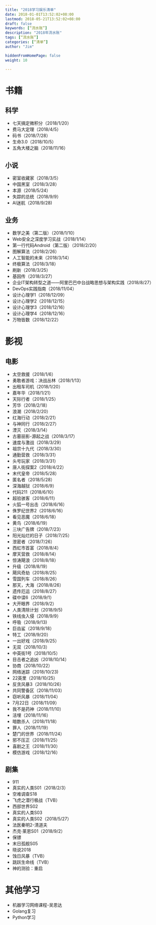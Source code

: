 ```yaml
---
title: "2018学习娱乐清单"
date: 2018-01-01T13:52:02+08:00
lastmod: 2018-05-21T13:52:02+08:00
draft: false
keywords: [“流水账”]
description: "2018年流水账"
tags: [“流水账”]
categories: [“清单”]
author: "Jim"

hiddenFromHomePage: false
weight: 10

---
```


# 书籍

## 科学

* 七天搞定微积分（2018/1/20）
* 费马大定理（2018/4/5）
* 码书（2018/7/28）
* 生命3.0（2018/10/5）
* 五角大楼之脑（2018/11/16）

## 小说

* 密室收藏家（2018/3/5）
* 中国黑室（2018/3/28） 
* 本源（2018/5/24）
* 失踪的总统（2018/9/9）
* AI迷航（2018/9/28)

## 业务

* 数学之美（第二版）（2018/1/10）
* Web安全之深度学习实战（2018/1/14）
* 第一行代码Android（第二版）（2018/2/20）
* 图解算法（2018/2/26）
* 人工智能的未来（2018/3/14）
* 终极算法（2018/3/18）
* 刷新（2018/3/25）
* 基因传（2018/3/27）
* 企业IT架构转型之道——阿里巴巴中台战略思想与架构实践（2018/8/27）
* DevOps实践指南（2018/11/04）
* 设计心理学1（2018/12/09）
* 设计心理学2（2018/12/15）
* 设计心理学3（2018/12/16）
* 设计心理学4（2018/12/16）
* 万物皆数（2018/12/22）

# 影视

## 电影

* 太空救援（2018/1/6）
* 勇敢者游戏：决战丛林（2018/1/13）
* 出租车司机（2018/1/20）
* 嘉年华（2018/1/21）
* 天际行者（2018/1/25）
* 芳华（2018/2/18）
* 浪潮（2018/2/20）
* 红海行动（2018/2/21）
* 与神同行（2018/2/27）
* 湮灭（2018/3/14）
* 古墓丽影-源起之战（2018/3/17）
* 速度与激战（2018/3/29）
* 祖宗十九代（2018/3/30）
* 通勤营救（2018/3/31）
* 头号玩家（2018/3/31）
* 唐人街探案2（2018/4/22）
* 末代皇帝（2018/5/28）
* 匿名者（2018/5/28）
* 深海越狱（2018/6/9）
* 代码211（2018/6/10）
* 超验骇客（2018/6/11）
* 火狐一号出击（2018/6/16）
* 侏罗纪世界2（2018/6/16）
* 看见恶魔（2018/6/18）
* 黄鸟（2018/6/19）
* 三块广告牌（2018/7/23）
* 阳光灿烂的日子（2018/7/25）
* 泄密者（2018/7/26）
* 西虹市首富（2018/8/4）
* 摩天营救（2018/8/14）
* 惊涛飓浪（2018/8/18）
* 升级（2018/8/19）
* 飓风奇劫（2018/8/25）
* 雪国列车（2018/8/26）
* 那天，大海（2018/8/26）
* 遗传厄运（2018/8/27）
* 碟中谍6（2018/9/1）
* 大开眼界（2018/9/2）
* 人类清除计划（2018/9/5)
* 铁线虫入侵（2018/9/9）
* 呼吸（2018/9/13)
* 巨齿鲨（2018/9/18）
* 特工（2018/9/20）
* 一出好戏（2018/9/25）
* 无双（2018/10/3）
* 中英街1号（2018/10/5）
* 目击者之追凶（2018/10/14）
* 协商（2018/10/22）
* 网络迷踪（2018/10/23)
* 22英里（2018/10/25）
* 反贪风暴3（2018/10/26）
* 共同警备区（2018/11/03）
* 窃听风暴（2018/11/04）
* 7月22日（2018/11/09）
* 我不是药神（2018/11/10）
* 活埋（2018/11/16）
* 暗数杀人（2018/11/18）
* 罪人（2018/11/19）
* 楚门的世界（2018/11/24）
* 邪不压正（2018/11/25）
* 喜剧之王（2018/11/30）
* 模仿游戏（2018/12/16）

## 剧集

* 911
* 真实的人类S01（2018/2/3）
* 空难调查S18
* 飞虎之潜行极战（TVB）
* 西部世界S02
* 真实的人类S03
* 真实的人类S02（2018/5/27）
* 法医秦明2-清道夫
* 杰克·莱恩S01（2018/9/2）
* 保镖
* 末日孤舰S05
* 晓说2018
* 蚀日风暴（TVB）
* 跳跃生命线（TVB）
* 神的测验：重启

# 其他学习

* ​机器学习网络课程-吴恩达
* Golang复习
* Python学习
